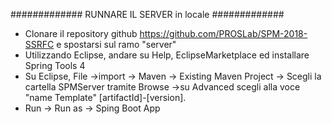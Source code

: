 ############# RUNNARE IL SERVER in locale #############
 - Clonare il repository github  https://github.com/PROSLab/SPM-2018-SSRFC e spostarsi sul ramo "server"
 - Utilizzando Eclipse, andare su Help, EclipseMarketplace ed installare Spring Tools 4 
 - Su Eclipse, File ->import -> Maven -> Existing Maven Project -> Scegli la cartella SPMServer tramite Browse ->su Advanced scegli alla voce "name Template" [artifactId]-[version].
 - Run -> Run as -> Sping Boot App